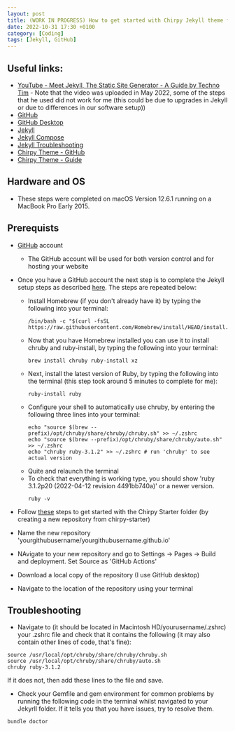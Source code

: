 ```yaml
---
layout: post
title: (WORK IN PROGRESS) How to get started with Chirpy Jekyll theme for your GitHub site 
date: 2022-10-31 17:30 +0100
category: [Coding]
tags: [Jekyll, GitHub]
---
```


## Useful links:
- [YouTube -  Meet Jekyll, The Static Site Generator - A Guide by Techno Tim](https://www.youtube.com/watch?v=F8iOU1ci19Q) - Note that the video was uploaded in May 2022, some of the steps that he used did not work for me (this could be due to upgrades in Jekyll or due to differences in our software setup))
- [GitHub](https://github.com/)
- [GitHub Desktop](https://desktop.github.com/)
- [Jekyll](https://jekyllrb.com/)
- [Jekyll Compose](https://github.com/jekyll/jekyll-compose)
- [Jekyll Troubleshooting](https://jekyllrb.com/docs/troubleshooting/)
- [Chirpy Theme - GitHub](https://github.com/cotes2020/jekyll-theme-chirpy)
- [Chirpy Theme - Guide](https://chirpy.cotes.page/)

## Hardware and OS
- These steps were completed on macOS Version 12.6.1 running on a MacBook Pro Early 2015.

## Prerequists

- [GitHub](https://github.com/) account
    - The GitHub account will be used for both version control and for hosting your website
- Once you have a GitHub account the next step is to complete the Jekyll setup steps as described [here](https://jekyllrb.com/docs/installation/macos/). The steps are repeated below:
    - Install Homebrew (if you don't already have it) by typing the following into your terminal:
        ```terminal
        /bin/bash -c "$(curl -fsSL https://raw.githubusercontent.com/Homebrew/install/HEAD/install.sh)"
        ```
    - Now that you have Homebrew installed you can use it to install chruby and ruby-install, by typing the following into your terminal:
        ```terminal
        brew install chruby ruby-install xz
        ```
    - Next, install the latest version of Ruby, by typing the following into the terminal (this step took around 5 minutes to complete for me):
        ```terminal
        ruby-install ruby
        ```
    - Configure your shell to automatically use chruby, by entering the following three lines into your terminal:
        ```terminal
        echo "source $(brew --prefix)/opt/chruby/share/chruby/chruby.sh" >> ~/.zshrc
        echo "source $(brew --prefix)/opt/chruby/share/chruby/auto.sh" >> ~/.zshrc
        echo "chruby ruby-3.1.2" >> ~/.zshrc # run 'chruby' to see actual version
        ```
    - Quite and relaunch the terminal
    - To check that everything is working type, you should show 'ruby 3.1.2p20 (2022-04-12 revision 4491bb740a)' or a newer version.
        ```terminal
        ruby -v
        ```

- Follow [these](https://chirpy.cotes.page/posts/getting-started/#option-1-using-the-chirpy-starter) steps to get started with the Chirpy Starter folder (by creating a new repository from chirpy-starter)
- Name the new repository 'yourgithubusername/yourgithubusername.github.io'
- NAvigate to your new repository and go to Settings -> Pages -> Build and deployment. Set Source as 'GitHub Actions'
- Download a local copy of the repository (I use GitHub desktop)
- Navigate to the location of the repository using your terminal

## Troubleshooting
- Navigate to (it should be located in  Macintosh HD/yourusername/.zshrc) your .zshrc file and check that it contains the following (it may also contain other lines of code, that's fine):
```
source /usr/local/opt/chruby/share/chruby/chruby.sh
source /usr/local/opt/chruby/share/chruby/auto.sh
chruby ruby-3.1.2
```
If it does not, then add these lines to the file and save.

- Check your Gemfile and gem environment for common problems by running the following code in the terminal whilst navigated to your Jekyrll folder. If it tells you that you have issues, try to resolve them.
```
bundle doctor
```